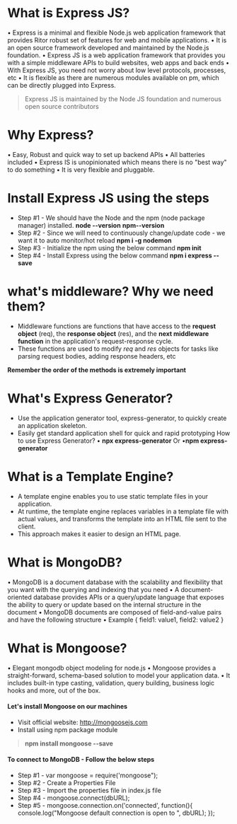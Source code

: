 # What is Express JS?
• Express is a minimal and flexible Node.js web application framework that provides Ritor robust set of features for web and mobile applications.
• It is an open source framework developed and maintained by the Node.js foundation.
• Express JS is a web application framework that provides you with a simple middleware APIs to build websites, web apps and back ends
• With Express JS, you need not worry about low level protocols, processes, etc
• It is flexible as there are numerous modules available on pm, which can be directly plugged into Express.

> Express JS is maintained by the Node JS foundation and numerous open source contributors


# Why Express?
• Easy, Robust and quick way to set up backend APIs
• All batteries included
• Express IS is unopinionated which means there is no "best way" to do something
• It is very flexible and pluggable.


# Install Express JS using the steps

- Step #1 - We should have the Node and the npm (node package manager) installed.
__node --version__
__npm--version__
- Step #2 - Since we will need to continuously change/update code - we want it to auto monitor/hot reload
__npm i -g nodemon__
- Step #3 - Initialize the npm using the below command 
__npm init__
- Step #4 - Install Express using the below command
__npm i express --save__


# what's middleware? Why we need them?

- Middleware functions are functions that have access to the __request object__ (req), the __response object__ (res), and the __next middleware function__ in the application's request-response cycle.
- These functions are used to modify *req* and *res* objects for tasks like parsing request bodies, adding response headers, etc

__Remember the order of the methods is extremely important__


# What's Express Generator?

- Use the application generator tool, express-generator, to quickly create an application skeleton.
- Easily get standard application shell for quick and rapid prototyping
How to use Express Generator?
• __npx express-generator__
Or
•__npm express-generator__


# What is a Template Engine?

- A template engine enables you to use static template files in your application.
- At runtime, the template engine replaces variables in a template file with actual values, and transforms the template into an HTML file sent to the client.
- This approach makes it easier to design an HTML page.


#  What is MongoDB?

• MongoDB is a document database with the scalability and flexibility that you want with the querying and indexing that you need
• A document-oriented database provides APIs or a query/update language that exposes the ability to query or update based on the internal structure in the document
• MongoDB documents are composed of field-and-value pairs and have the following structure
• Example
    {
        field1: value1,
        field2: value2
    }

#  What is Mongoose?

• Elegant mongodb object modeling for node.js
• Mongoose provides a straight-forward, schema-based solution to model your application data.
• It includes built-in type casting, validation, query building, business logic hooks and more, out of the box.

####  Let's install Mongoose on our machines
- Visit official website: http://mongoosejs.com
- Install using npm package module
> __npm install mongoose --save__

#### To connect to MongoDB - Follow the below steps
- Step #1 - var mongoose = require('mongoose");
- Step #2 - Create a Properties File
- Step #3 - Import the properties file in index.js file
- Step #4 - mongoose.connect(dbURL);
- Step #5 - mongoose.connection.on('connected', function(){
    console.log("Mongoose default connection is open to ", dbURL);
});
